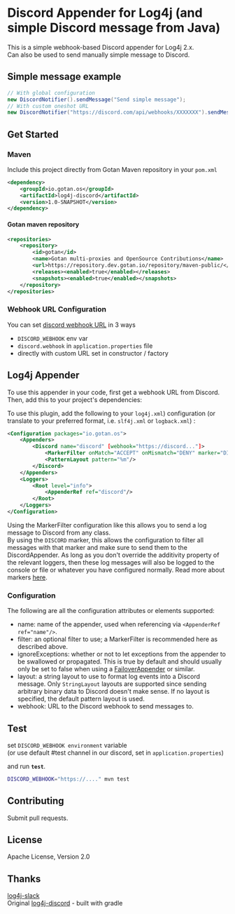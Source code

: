 # Discord Appender for Log4j (and simple Discord message from Java)

This is a simple webhook-based Discord appender for Log4j 2.x.  
Can also be used to send manually simple message to Discord. 


## Simple message example

```java
// With global configuration
new DiscordNotifier().sendMessage("Send simple message");
// With custom oneshot URL
new DiscordNotifier("https://discord.com/api/webhooks/XXXXXXX").sendMessage("Send simple message");
```

## Get Started


### Maven
Include this project directly from Gotan Maven repository in your `pom.xml`
```XML
<dependency>
	<groupId>io.gotan.os</groupId>
    <artifactId>log4j-discord</artifactId>
    <version>1.0-SNAPSHOT</version>
</dependency>
```


#### Gotan maven repository 

```XML
<repositories>
	<repository>
		<id>gotan</id>
		<name>Gotan multi-proxies and OpenSource Contributions</name>
		<url>https://repository.dev.gotan.io/repository/maven-public/</url>
		<releases><enabled>true</enabled></releases>
		<snapshots><enabled>true</enabled></snapshots>
	</repository>
</repositories>
```

### Webhook URL Configuration 

You can set [discord webhook URL](https://discord.com/developers/docs/resources/webhook) in 3 ways

* `DISCORD_WEBHOOK` env var
* `discord.webhook` in `application.properties` file
* directly with custom URL set in constructor / factory

## Log4j Appender  
To use this appender in your code, first get a webhook URL from Discord.
Then, add this to your project's dependencies:


To use this plugin, add the following to your `log4j.xml`) configuration (or translate to your preferred format, i.e. `slf4j.xml` or `logback.xml`) :

```xml
<Configuration packages="io.gotan.os">
    <Appenders>
        <Discord name="discord" [webhook="https://discord..."]>
            <MarkerFilter onMatch="ACCEPT" onMismatch="DENY" marker="DISCORD"/>
            <PatternLayout pattern="%m"/>
        </Discord>
    </Appenders>
    <Loggers>
        <Root level="info">
            <AppenderRef ref="discord"/>
        </Root>
    </Loggers>
</Configuration>
```

Using the MarkerFilter configuration like this allows you to send a log message to Discord from any class.  
By using the `DISCORD` marker, this allows the configuration to filter all messages with that marker and make sure to send them to the DiscordAppender.
As long as you don't override the additivity property of the relevant loggers, then these log messages will also be logged to the console or file or whatever you have configured normally.
Read more about markers [here](https://logging.apache.org/log4j/2.x/manual/markers.html).



### Configuration

The following are all the configuration attributes or elements supported:

* name: name of the appender, used when referencing via `<AppenderRef ref="name"/>`.
* filter: an optional filter to use; a MarkerFilter is recommended here as described above.
* ignoreExceptions: whether or not to let exceptions from the appender to be swallowed or propagated.
  This is true by default and should usually only be set to false when using a [FailoverAppender](https://logging.apache.org/log4j/2.x/manual/appenders.html#FailoverAppender) or similar.
* layout: a string layout to use to format log events into a Discord message.
  Only `StringLayout` layouts are supported since sending arbitrary binary data to Discord doesn't make sense.
  If no layout is specified, the default pattern layout is used.
* webhook: URL to the Discord webhook to send messages to.

## Test
set `DISCORD_WEBHOOK environment` variable  
(or use default #test channel in our discord, set in `application.properties`) 

and run **`test`**.
```bash
DISCORD_WEBHOOK="https://...." mvn test
```

## Contributing

Submit pull requests.

## License
Apache License, Version 2.0


## Thanks
[log4j-slack](https://github.com/jvz/log4j-slack)  
Original [log4j-discord](https://github.com/modeverv/log4j-discord) - built with gradle